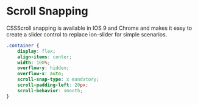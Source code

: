 # Scroll Snapping
CSSScroll snapping is available in IOS 9 and Chrome and makes it easy to create a slider control to replace ion-slider for simple scenarios.

```css
.container {
    display: flex;
    align-items: center;
    width: 100%;
    overflow-y: hidden;
    overflow-x: auto;
    scroll-snap-type: x mandatory;
    scroll-padding-left: 20px;
    scroll-behavior: smooth;
}
```
